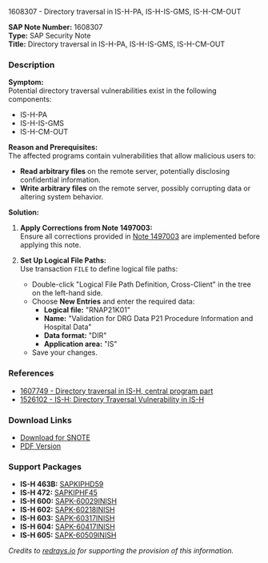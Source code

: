 1608307 - Directory traversal in IS-H-PA, IS-H-IS-GMS, IS-H-CM-OUT

**SAP Note Number:** 1608307  
**Type:** SAP Security Note  
**Title:** Directory traversal in IS-H-PA, IS-H-IS-GMS, IS-H-CM-OUT

### Description

**Symptom:**  
Potential directory traversal vulnerabilities exist in the following components:
- IS-H-PA
- IS-H-IS-GMS
- IS-H-CM-OUT

**Reason and Prerequisites:**  
The affected programs contain vulnerabilities that allow malicious users to:
- **Read arbitrary files** on the remote server, potentially disclosing confidential information.
- **Write arbitrary files** on the remote server, possibly corrupting data or altering system behavior.

**Solution:**  
1. **Apply Corrections from Note 1497003:**  
   Ensure all corrections provided in [Note 1497003](https://me.sap.com/notes/1497003) are implemented before applying this note.

2. **Set Up Logical File Paths:**  
   Use transaction `FILE` to define logical file paths:
   - Double-click "Logical File Path Definition, Cross-Client" in the tree on the left-hand side.
   - Choose **New Entries** and enter the required data:
     - **Logical file:** "RNAP21K01"
     - **Name:** "Validation for DRG Data P21 Procedure Information and Hospital Data"
     - **Data format:** "DIR"
     - **Application area:** "IS"
   - Save your changes.

### References

- [1607749 - Directory traversal in IS-H, central program part](https://me.sap.com/notes/1607749)
- [1526102 - IS-H: Directory Traversal Vulnerability in IS-H](https://me.sap.com/notes/1526102)

### Download Links

- [Download for SNOTE](https://notesdownloads.sap.com/note/0040000009551432017)
- [PDF Version](https://userapps.support.sap.com/sap/support/sfm/notes/print/0001608307?language=en-US&token=198EB3998BCCD73493343F158BBC5EA7)

### Support Packages

- **IS-H 463B:** [SAPKIPHD59](https://me.sap.com/supportpackage/SAPKIPHD59)
- **IS-H 472:** [SAPKIPHF45](https://me.sap.com/supportpackage/SAPKIPHF45)
- **IS-H 600:** [SAPK-60029INISH](https://me.sap.com/supportpackage/SAPK-60029INISH)
- **IS-H 602:** [SAPK-60218INISH](https://me.sap.com/supportpackage/SAPK-60218INISH)
- **IS-H 603:** [SAPK-60317INISH](https://me.sap.com/supportpackage/SAPK-60317INISH)
- **IS-H 604:** [SAPK-60417INISH](https://me.sap.com/supportpackage/SAPK-60417INISH)
- **IS-H 605:** [SAPK-60509INISH](https://me.sap.com/supportpackage/SAPK-60509INISH)

*Credits to [redrays.io](https://redrays.io) for supporting the provision of this information.*